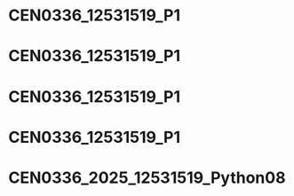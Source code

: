 # CEN0336_12531519_P1
# CEN0336_12531519_P1
# CEN0336_12531519_P1
# CEN0336_12531519_P1
# CEN0336_2025_12531519_Python08
